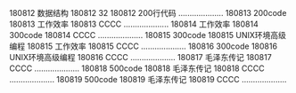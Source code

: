 180812  数据结构
180812  32
180812  200行代码
....................
180813  200code
180813  工作效率
180813  CCCC
....................
180814  工作效率
180814  300code
180814  CCCC
....................
180815  300code
180815  UNIX环境高级编程
180815  工作效率
180815  CCCC
....................
180816  300code
180816  UNIX环境高级编程
180816  CCCC
....................
180817  毛泽东传记
180817  CCCC
....................
180818  500code
180818  毛泽东传记
180818  CCCC
....................
180819  500code
180819  毛泽东传记
180819  CCCC
....................
